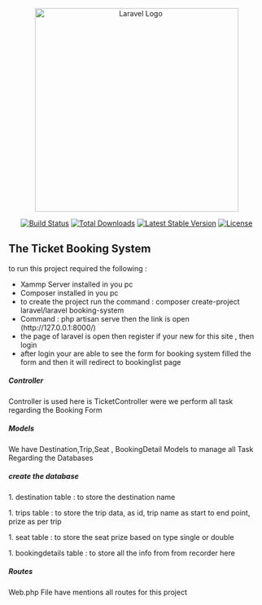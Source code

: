 <p align="center"><a href="https://laravel.com" target="_blank"><img src="https://raw.githubusercontent.com/laravel/art/master/logo-lockup/5%20SVG/2%20CMYK/1%20Full%20Color/laravel-logolockup-cmyk-red.svg" width="400" alt="Laravel Logo"></a></p>

<p align="center">
<a href="https://github.com/laravel/framework/actions"><img src="https://github.com/laravel/framework/workflows/tests/badge.svg" alt="Build Status"></a>
<a href="https://packagist.org/packages/laravel/framework"><img src="https://img.shields.io/packagist/dt/laravel/framework" alt="Total Downloads"></a>
<a href="https://packagist.org/packages/laravel/framework"><img src="https://img.shields.io/packagist/v/laravel/framework" alt="Latest Stable Version"></a>
<a href="https://packagist.org/packages/laravel/framework"><img src="https://img.shields.io/packagist/l/laravel/framework" alt="License"></a>
</p>

## The Ticket Booking System




<p>to run this project  required the following :</p>
<ul>
    <Li>Xammp Server  installed in you pc</Li>
    <li>Composer   installed in you pc</li>
    <li>to create the project run the command : composer create-project laravel/laravel booking-system </li>
    <li> Command : php artisan serve then the link is open (http://127.0.0.1:8000/) </li>
    <li> the page of laravel is open then register if your new for this site , then login </li>
    <li>after login your are able to see the form for booking system filled the form and then it will redirect to bookinglist page</li>
                            
    
</ul>
<h5>Controller</h5>
<P>Controller is used here is TicketController were we perform all task regarding the Booking Form</P>
<h5>Models</h5>
<p>We have Destination,Trip,Seat , BookingDetail Models to manage all Task Regarding the Databases</p>
<h5>create the database </h5>
<p> 1. destination table : to store the destination name </p>
<p> 1. trips table : to store the trip data, as id, trip name as start to end point, prize as per trip  </p>
<p> 1. seat table : to store the seat prize based on type single or double </p>
<p> 1. bookingdetails table : to store all the info from from recorder here</p>
<h5>Routes</h5>
<p>Web.php File have mentions all routes for this project</p>






